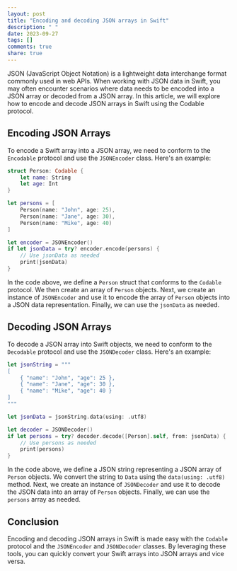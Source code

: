 ```yaml
---
layout: post
title: "Encoding and decoding JSON arrays in Swift"
description: " "
date: 2023-09-27
tags: []
comments: true
share: true
---
```


JSON (JavaScript Object Notation) is a lightweight data interchange format commonly used in web APIs. When working with JSON data in Swift, you may often encounter scenarios where data needs to be encoded into a JSON array or decoded from a JSON array. In this article, we will explore how to encode and decode JSON arrays in Swift using the Codable protocol.

## Encoding JSON Arrays

To encode a Swift array into a JSON array, we need to conform to the `Encodable` protocol and use the `JSONEncoder` class. Here's an example:

```swift
struct Person: Codable {
    let name: String
    let age: Int
}

let persons = [
    Person(name: "John", age: 25),
    Person(name: "Jane", age: 30),
    Person(name: "Mike", age: 40)
]

let encoder = JSONEncoder()
if let jsonData = try? encoder.encode(persons) {
    // Use jsonData as needed
    print(jsonData)
}
```

In the code above, we define a `Person` struct that conforms to the `Codable` protocol. We then create an array of `Person` objects. Next, we create an instance of `JSONEncoder` and use it to encode the array of `Person` objects into a JSON data representation. Finally, we can use the `jsonData` as needed.

## Decoding JSON Arrays

To decode a JSON array into Swift objects, we need to conform to the `Decodable` protocol and use the `JSONDecoder` class. Here's an example:

```swift
let jsonString = """
[
    { "name": "John", "age": 25 },
    { "name": "Jane", "age": 30 },
    { "name": "Mike", "age": 40 }
]
"""

let jsonData = jsonString.data(using: .utf8)

let decoder = JSONDecoder()
if let persons = try? decoder.decode([Person].self, from: jsonData) {
    // Use persons as needed
    print(persons)
}
```

In the code above, we define a JSON string representing a JSON array of `Person` objects. We convert the string to `Data` using the `data(using: .utf8)` method. Next, we create an instance of `JSONDecoder` and use it to decode the JSON data into an array of `Person` objects. Finally, we can use the `persons` array as needed.

## Conclusion

Encoding and decoding JSON arrays in Swift is made easy with the `Codable` protocol and the `JSONEncoder` and `JSONDecoder` classes. By leveraging these tools, you can quickly convert your Swift arrays into JSON arrays and vice versa.